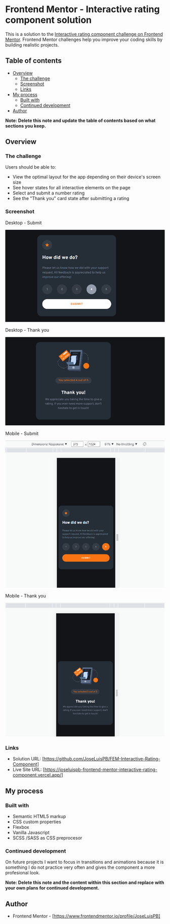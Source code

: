 # Frontend Mentor - Interactive rating component solution

This is a solution to the [Interactive rating component challenge on Frontend Mentor](https://www.frontendmentor.io/challenges/interactive-rating-component-koxpeBUmI). Frontend Mentor challenges help you improve your coding skills by building realistic projects.

## Table of contents

- [Overview](#overview)
  - [The challenge](#the-challenge)
  - [Screenshot](#screenshot)
  - [Links](#links)
- [My process](#my-process)
  - [Built with](#built-with)
  - [Continued development](#continued-development)
- [Author](#author)

**Note: Delete this note and update the table of contents based on what sections you keep.**

## Overview

### The challenge

Users should be able to:

- View the optimal layout for the app depending on their device's screen size
- See hover states for all interactive elements on the page
- Select and submit a number rating
- See the "Thank you" card state after submitting a rating

### Screenshot

Desktop - Submit

![](./images/solution/desktop-submit.png)

Desktop - Thank you

![](./images/solution/desktop-thank-you.png)

Mobile - Submit

![](./images/solution/mobile-submit.png)

Mobile - Thank you

![](./images/solution/mobile-thank-you.png)


### Links

- Solution URL: [https://github.com/JoseLuisPB/FEM-Interactive-Rating-Component]
- Live Site URL: [https://joseluispb-frontend-mentor-interactive-rating-component.vercel.app/]

## My process

### Built with

- Semantic HTML5 markup
- CSS custom properties
- Flexbox
- Vanilla Javascript
- SCSS /SASS as CSS preprocesor

### Continued development

On future projects I want to focus in transitions and animations because it is something I do not practice very often and gives the component a more profesional look.

**Note: Delete this note and the content within this section and replace with your own plans for continued development.**

## Author

- Frontend Mentor - [https://www.frontendmentor.io/profile/JoseLuisPB]

